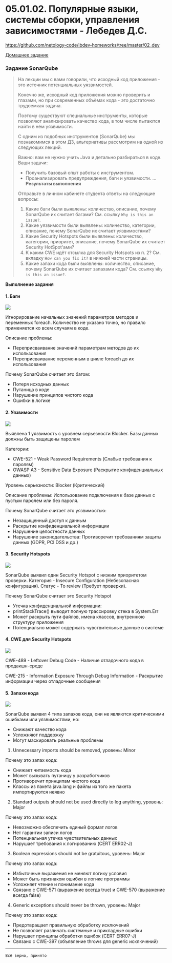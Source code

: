 # 05.01.02. Популярные языки, системы сборки, управления зависимостями - Лебедев Д.С.
https://github.com/netology-code/ibdev-homeworks/tree/master/02_dev

[Домашнее задание](_att/050102/050102_ibdev-homeworks02.pdf)
### Задание SonarQube
> На лекции мы с вами говорили, что исходный код приложения - это источник потенциальных уязвимостей.
> 
> Конечно же, исходный код приложения можно проверить и глазами, но при современных объёмах кода - это достаточно трудоемкая задача.
> 
> Поэтому существуют специальные инструменты, которые позволяют анализировать качество кода, в том числе пытаются найти в нём уязвимости.
> 
> С одним из подобных инструментов (SonarQube) мы познакомимся в этом ДЗ, альтернативы рассмотрим на одной из следующих лекций.
> 
> Важно: вам не нужно учить Java и детально разбираться в коде. Ваши задачи:
> - Получить базовый опыт работы с инструментом.
> - Проанализировать предупреждения, баги и уязвимости.
>  ...
> **Результаты выполнения**
> 
> Отправьте в личном кабинете студента ответы на следующие вопросы:
> 1. Какие баги были выявлены: количество, описание, почему SonarQube их считает багами? См. ссылку `Why is this an issue?`.
> 2. Какие уязвимости были выявлены: количество, категории, описание, почему SonarQube их считает уязвимостями?
> 3. Какие Security Hotspots были выявлены: количество, категории, приоритет, описание, почему SonarQube их считает Security HotSpot'ами?
> 4. К каким CWE идёт отсылка для Security Hotspots из п. 2? См. вкладку `How can you fix it?` в нижней части страницы.
> 5. Какие запахи кода были выявлены: количество, описание, почему SonarQube их считает запахами кода? См. ссылку `Why is this an issue?`.

**Выполнение задания**
#### 1. Баги

![](_att/050102/050102-01-01.png)

Игнорирование начальных значений параметров методов и переменных foreach. Количество не указано точно, но правило применяется ко всем случаям в коде.

Описание проблемы:
- Переприсваивание значений параметрам методов до их использования
- Переприсваивание переменным в цикле foreach до их использования

Почему SonarQube считает это багом:
- Потеря исходных данных
- Путаница в коде
- Нарушение принципов чистого кода
- Ошибки в логике
#### 2. Уязвимости

![](_att/050102/050102-02-01.png)

Выявлена 1 уязвимость с уровнем серьезности Blocker. Базы данных должны быть защищены паролем

Категории:
- CWE-521 - Weak Password Requirements (Слабые требования к паролям)
- OWASP A3 - Sensitive Data Exposure (Раскрытие конфиденциальных данных)

Уровень серьезности: Blocker (Критический)

Описание проблемы: Использование подключения к базе данных с пустым паролем или без пароля.

Почему SonarQube считает это уязвимостью:
- Незащищенный доступ к данным
- Раскрытие конфиденциальной информации
- Нарушение целостности данных
- Нарушение законодательства: Противоречит требованиям защиты данных (GDPR, PCI DSS и др.)
#### 3. Security Hotspots

![](_att/050102/050102-03-01.png)

SonarQube выявил один Security Hotspot с низким приоритетом проверки. Категория - Insecure Configuration (Небезопасная конфигурация). Статус - To review (Требует проверки).

Почему SonarQube считает это Security Hotspot
- Утечка конфиденциальной информации:
- printStackTrace() выводит полную трассировку стека в System.Err
- Может раскрыть пути файлов, имена классов, внутреннюю структуру приложения
- Потенциально может содержать чувствительные данные о системе
#### 4. CWE для Security Hotspots

![](_att/050102/050102-04-01.png)

CWE-489 - Leftover Debug Code - Наличие отладочного кода в продакшн-среде

CWE-215 - Information Exposure Through Debug Information - Раскрытие информации через отладочные сообщения

#### 5. Запахи кода

![](_att/050102/050102-05-01.png)  

SonarQube выявил 4 типа запахов кода, они не являются критическими ошибками или уязвимостями, но:
- Снижают качество кода
- Усложняют поддержку
- Могут маскировать реальные проблемы

1. Unnecessary imports should be removed, уровень: Minor

Почему это запах кода:
- Снижает читаемость кода
- Может вызывать путаницу у разработчиков
- Противоречит принципам чистого кода
- Классы из пакета java.lang и файлы из того же пакета импортируются неявно

2. Standard outputs should not be used directly to log anything, уровень: Major

Почему это запах кода:
- Невозможно обеспечить единый формат логов
- Нет гарантии записи логов
- Потенциальная утечка чувствительных данных
- Нарушает требования к логированию (CERT ERR02-J)

3. Boolean expressions should not be gratuitous, уровень: Major

Почему это запах кода:
- Избыточные выражения не меняют логику условия
- Может быть признаком ошибки в логике программы
- Усложняет чтение и понимание кода
- Связано с CWE-571 (выражение всегда true) и CWE-570 (выражение всегда false)

4. Generic exceptions should never be thrown, уровень: Major

Почему это запах кода:
- Предотвращает правильную обработку исключений
- Не позволяет различать системные и прикладные ошибки
- Нарушает принципы обработки ошибок (CERT ERR07-J)
- Связано с CWE-397 (объявление throws для generic исключений)

---
```
Всё верно, принято
```